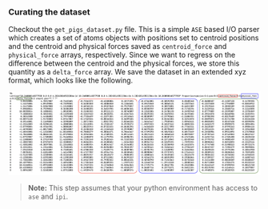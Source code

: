### Curating the dataset

Checkout the ```get_pigs_dataset.py``` file. This is a simple `ASE` based I/O parser which creates a set of atoms objects with positions set to centroid positions and the centroid and physical forces saved as ```centroid_force``` and ```physical_force``` arrays, respectively. Since we want to regress on the difference between the centroid and the physical forces, we store this quantity as a ```delta_force``` array. We save the dataset in an extended xyz format, which looks like the following. 

![dataset scheme](./dataset-scheme.png)


> **Note:**
> This step assumes that your python environment has access to ```ase``` and ```ipi```. 
